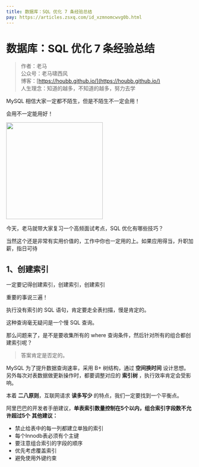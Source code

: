 ```yaml
---
title: 数据库：SQL 优化 7 条经验总结
pay: https://articles.zsxq.com/id_xzmnomcwvg0b.html
---
```


#  数据库：SQL 优化 7 条经验总结

> 作者：老马
> <br/>公众号：老马啸西风
> <br/> 博客：[https://houbb.github.io/](https://houbb.github.io/)
> <br/> 人生理念：知道的越多，不知道的越多，努力去学


MySQL 相信大家一定都不陌生，但是不陌生不一定会用！

会用不一定能用好！

<div align="left">
    <img src="https://houbb.github.io/images/pay/arch/17-1.png" width="260px">
</div>


今天，老马就带大家复习一个高频面试考点，SQL 优化有哪些技巧？

当然这个还是非常有实用价值的，工作中你也一定用的上。如果应用得当，升职加薪，指日可待

## 1、创建索引

一定要记得创建索引，创建索引，创建索引

重要的事说三遍！

执行没有索引的 SQL 语句，肯定要走全表扫描，慢是肯定的。

这种查询毫无疑问是一个慢 SQL 查询。

那么问题来了，是不是要收集所有的 where 查询条件，然后针对所有的组合都创建索引呢？
> 答案肯定是否定的。


MySQL 为了提升数据查询速率，采用 B+ 树结构，通过 **空间换时间**  设计思想。另外每次对表数据做更新操作时，都要调整对应的 **索引树** ，执行效率肯定会受影响。

本着 **二八原则**，互联网请求 **读多写少** 的特点，我们一定要找到一个平衡点。

阿里巴巴的开发者手册建议，**单表索引数量控制在5个以内，组合索引字段数不允许超过5个**
**其他建议：**

- 禁止给表中的每一列都建立单独的索引
- 每个Innodb表必须有个主键
- 要注意组合索引的字段的顺序
- 优先考虑覆盖索引
- 避免使用外键约束
